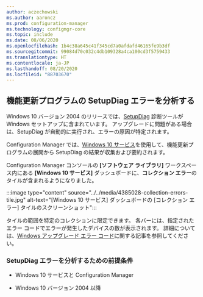 ```yaml
---
author: aczechowski
ms.author: aaroncz
ms.prod: configuration-manager
ms.technology: configmgr-core
ms.topic: include
ms.date: 08/06/2020
ms.openlocfilehash: 1b4c38a645c41f345cd7a0afdafd46165fe9b3df
ms.sourcegitcommit: 99084d70c032c4db109328a4ca100cd3f5759433
ms.translationtype: HT
ms.contentlocale: ja-JP
ms.lasthandoff: 08/20/2020
ms.locfileid: "88703670"
---
```

## <a name="analyze-setupdiag-errors-for-feature-updates"></a><a name="bkmk_setupdiag"></a> 機能更新プログラムの SetupDiag エラーを分析する

<!--4385028-->

Windows 10 バージョン 2004 のリリースでは、[SetupDiag](/windows/deployment/upgrade/setupdiag) 診断ツールが Windows セットアップに含まれています。 アップグレードに問題がある場合は、SetupDiag が自動的に実行され、エラーの原因が特定されます。

Configuration Manager では、[Windows 10 サービス](../../../../../osd/deploy-use/manage-windows-as-a-service.md)を使用して、機能更新プログラムの展開から SetupDiag の結果が収集および要約されます。

Configuration Manager コンソールの **[ソフトウェア ライブラリ]** ワークスペース内にある **[Windows 10 サービス]** ダッシュボードに、**コレクション エラー**のタイルが含まれるようになりました。

:::image type="content" source="../../media/4385028-collection-errors-tile.jpg" alt-text="[Windows 10 サービス] ダッシュボードの [コレクション エラー] タイルのスクリーンショット":::

タイルの範囲を特定のコレクションに限定できます。 各バーには、指定されたエラー コードでエラーが発生したデバイスの数が表示されます。 詳細については、[Windows アップグレード エラー コード](/windows/deployment/upgrade/upgrade-error-codes)に関する記事を参照してください。

### <a name="prerequisites-to-analyze-setupdiag-errors"></a>SetupDiag エラーを分析するための前提条件

- Windows 10 サービスと Configuration Manager

- Windows 10 バージョン 2004 以降